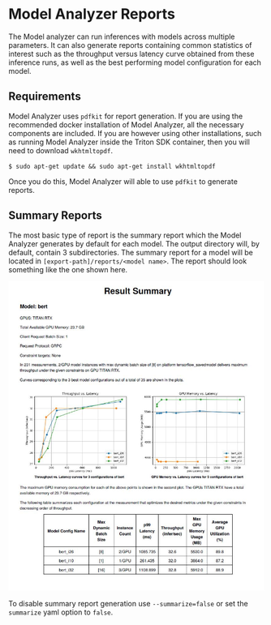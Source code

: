 <!--
Copyright (c) 2020, NVIDIA CORPORATION. All rights reserved.

Licensed under the Apache License, Version 2.0 (the "License");
you may not use this file except in compliance with the License.
You may obtain a copy of the License at

    http://www.apache.org/licenses/LICENSE-2.0

Unless required by applicable law or agreed to in writing, software
distributed under the License is distributed on an "AS IS" BASIS,
WITHOUT WARRANTIES OR CONDITIONS OF ANY KIND, either express or implied.
See the License for the specific language governing permissions and
limitations under the License.
-->

# Model Analyzer Reports

The Model analyzer can run inferences with models across multiple parameters. It can also generate reports containing common statistics of interest such as the throughput versus latency curve obtained from these inference runs, as well as the best performing model configuration for each model.

## Requirements

Model Analyzer uses `pdfkit` for report generation. If you are using the recommended docker installation of Model Analyzer, all the necessary components are included. If you are however using other installations, such as running Model Analyzer inside the Triton SDK container, then you will need to download `wkhtmltopdf`.

```
$ sudo apt-get update && sudo apt-get install wkhtmltopdf
```

Once you do this, Model Analyzer will able to use `pdfkit` to generate reports.

## Summary Reports

The most basic type of report is the summary report which the Model Analyzer generates by default for each model. The output directory will, by default, contain 3 subdirectories. The summary report for a model will be located in `[export-path]/reports/<model name>`. The report should look something like the one shown here.

![bert report](../images/bert_report.JPG)

To disable summary report generation use `--summarize=false` or set the `summarize` yaml option to `false`.
